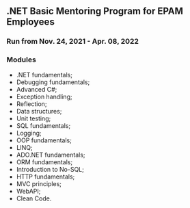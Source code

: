 ## .NET Basic Mentoring Program for EPAM Employees
### Run from Nov. 24, 2021 - Apr. 08, 2022

### Modules
* .NET fundamentals;
* Debugging fundamentals;
* Advanced C#;
* Exception handling;
* Reflection;
* Data structures;
* Unit testing;
* SQL fundamentals;
* Logging;
* OOP fundamentals;
* LINQ;
* ADO.NET fundamentals;
* ORM fundamentals;
* Introduction to No-SQL;
* HTTP fundamentals;
* MVC principles;
* WebAPI;
* Clean Code.
